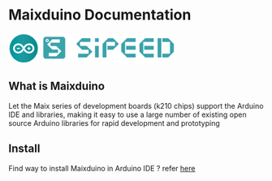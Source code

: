 Maixduino Documentation
======

<div class="title_pic">
    <img src="../assets/arduino.png" height="60">  <img src="../assets/icon_sipeed_arduino.png"  height="60">
</div>



## What is Maixduino

Let the Maix series of development boards (k210 chips) support the Arduino IDE and libraries, making it easy to use a large number of existing open source Arduino libraries for rapid development and prototyping


## Install

Find way to install Maixduino in Arduino IDE ? refer [here](./get_started/install.md)

